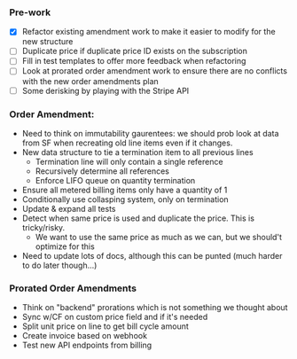 ### Pre-work

- [x] Refactor existing amendment work to make it easier to modify for the new structure
- [ ] Duplicate price if duplicate price ID exists on the subscription
- [ ] Fill in test templates to offer more feedback when refactoring
- [ ] Look at prorated order amendment work to ensure there are no conflicts with the new order amendments plan
- [ ] Some derisking by playing with the Stripe API

### Order Amendment:

- Need to think on immutability gaurentees: we should prob look at data from SF when recreating old line items even if it changes.
- New data structure to tie a termination item to all previous lines
  - Termination line will only contain a single reference
  - Recursively determine all references
  - Enforce LIFO queue on quantity termination
- Ensure all metered billing items only have a quantity of 1
- Conditionally use collasping system, only on termination
- Update & expand all tests
- Detect when same price is used and duplicate the price. This is tricky/risky.
  - We want to use the same price as much as we can, but we should't optimize for this
- Need to update lots of docs, although this can be punted (much harder to do later though...)

### Prorated Order Amendments

- Think on "backend" prorations which is not something we thought about
- Sync w/CF on custom price field and if it's needed
- Split unit price on line to get bill cycle amount
- Create invoice based on webhook
- Test new API endpoints from billing
